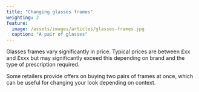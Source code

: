 ```yaml
---
title: "Changing glasses frames"
weighting: 2
feature:
  image: /assets/images/articles/glasses-frames.jpg
  caption: "A pair of glasses"
---
```


Glasses frames vary significantly in price. Typical prices are between £xx and £xxx but may significantly exceed this depending on brand and the type of prescription required.

Some retailers provide offers on buying two pairs of frames at once, which can be useful for changing your look depending on context.